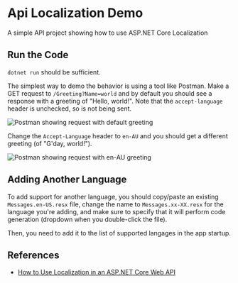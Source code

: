 # Api Localization Demo

A simple API project showing how to use ASP.NET Core Localization

## Run the Code

`dotnet run` should be sufficient.

The simplest way to demo the behavior is using a tool like Postman. Make a GET request to `/Greeting?Name=world` and by default you should see a response with a greeting of "Hello, world!". Note that the `accept-language` header is unchecked, so is not being sent.

![Postman showing request with default greeting](https://user-images.githubusercontent.com/782127/149388908-b23844b3-e50f-4888-92fe-a1382e6f6c6c.png)

Change the `Accept-Language` header to `en-AU` and you should get a different greeting (of "G'day, world!").

![Postman showing request with en-AU greeting](https://user-images.githubusercontent.com/782127/149388754-cf1b4f24-4ffb-4345-908a-6d597eda1bda.png)

## Adding Another Language

To add support for another language, you should copy/paste an existing `Messages.en-US.resx` file, change the name to `Messages.xx-XX.resx` for the language you're adding, and make sure to specify that it will perform code generation (dropdown when you double-click the file).

Then, you need to add it to the list of supported langages in the app startup.

## References

- [How to Use Localization in an ASP.NET Core Web API](https://www.syncfusion.com/blogs/post/how-to-use-localization-in-an-asp-net-core-web-api.aspx)
